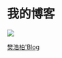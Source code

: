 # 我的博客

![](https://www.fanhaobai.com/2016/02/win10-vm-network/ecF7lF_6lahMhFJAh94XBdmV.png)

[樊浩柏'Blog](https://www.fanhaobai.com)
